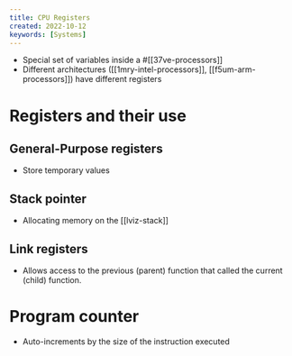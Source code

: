 ```yaml
---
title: CPU Registers
created: 2022-10-12
keywords: [Systems]
---
```


- Special set of variables inside a #[[37ve-processors]]
- Different architectures ([[1mry-intel-processors]], [[f5um-arm-processors]]) have different registers

# Registers and their use

## General-Purpose registers

- Store temporary values

## Stack pointer

- Allocating memory on the [[lviz-stack]]

## Link registers

- Allows access to the previous (parent) function that called the current (child) function.

# Program counter

- Auto-increments by the size of the instruction executed
